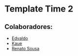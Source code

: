# Template Time 2


## Colaboradores:

- [Edvaldo](https://github.com/edcabralc)
- [Kaue](https://github.com/kauecardinalli)
- [Renato Sousa](https://github.com/Notare)